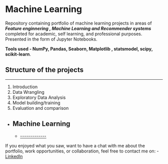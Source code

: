 # Machine Learning 
Repository containing portfolio of machine learning projects in areas of ***Feature enginnering , Machine Learning and Recommender systems*** completed for academic, self learning, and professional purposes. Presented in the form of Jupyter Notebooks.

**Tools used - NumPy, Pandas, Seaborn, Matplotlib , statsmodel, scipy, scikit-learn**.

## Structure of the projects
-----------------------------
1. Introduction
2. Data Wrangling
3. Exploratory Data Analysis
4. Model building/training
5. Evaluation and comparison 
 - ## Machine Learning 
    - [-------------](link---)

   
 If you enjoyed what you saw, want to have a chat with me about the portfolio, work opportunities, or collaboration, feel free to contact me on:
    - [LinkedIn](https://www.linkedin.com/in/kailas-p-sudheer-6bb244201/)
